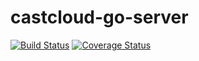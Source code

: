 # castcloud-go-server
[![Build Status](https://travis-ci.org/Castcloud/castcloud-go-server.svg?branch=master)](https://travis-ci.org/Castcloud/castcloud-go-server) [![Coverage Status](https://coveralls.io/repos/Castcloud/castcloud-go-server/badge.svg?branch=master)](https://coveralls.io/r/Castcloud/castcloud-go-server?branch=master)